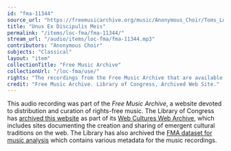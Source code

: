 ```yaml
---
id: "fma-11344"
source_url: "https://freemusicarchive.org/music/Anonymous_Choir/Toms_Luis_de_Victorias_Unus_Ex_Discipulis_Meis/Unus_Ex_Discipulis_Meis"
title: "Unus Ex Discipulis Meis"
permalink: "/items/loc-fma/fma-11344/"
stream_url: "/audio/items/loc-fma/fma-11344.mp3"
contributors: "Anonymous Choir"
subjects: "Classical"
layout: "item"
collectionTitle: "Free Music Archive"
collectionUrl: "/loc-fma/use/"
rights: "The recordings from the Free Music Archive that are available on Citizen DJ have a CC0 1.0 Universal License (Public Domain Dedication) which means you can copy, modify, distribute and perform the work, even for commercial purposes, all without asking permission."
credit: "Free Music Archive. Library of Congress, Archived Web Site."
---
```


This audio recording was part of the _Free Music Archive_, a website devoted to distribution and curation of rights-free music. The Library of Congress has [archived this website](https://www.loc.gov/item/lcwaN0026492/) as part of its [Web Cultures Web Archive](https://www.loc.gov/collections/web-cultures-web-archive/about-this-collection/), which includes sites documenting the creation and sharing of emergent cultural traditions on the web. The Library has also archived the [FMA dataset for music analysis](https://catalog.loc.gov/vwebv/search?searchCode=LCCN&searchArg=2018655052&searchType=1&permalink=y) which contains various metadata for the music recordings.